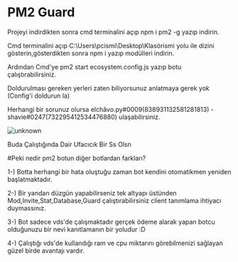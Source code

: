 # PM2 Guard
Projeyi indirdikten sonra cmd terminalini açıp npm i pm2 -g yazıp indirin.

Cmd terminalini açıp C:\Users\pcismi\Desktop\Klasörismi yolu ile dizini gösterin,gösterdikten sonra npm i yazıp modülleri indirin.

Ardından Cmd'ye pm2 start ecosystem.config.js yazıp botu çalıştırabilirsiniz.

Doldurulması gereken yerleri zaten biliyorsunuz anlatmaya gerek yok
(Config'i doldurun la)

Herhangi bir sorunuz olursa   elchâvo.py#0009(838931132581281813) - shavie#0247(732295412534476880) ulaşabilirsiniz.

![unknown](https://user-images.githubusercontent.com/74346832/167022215-a08935d9-813d-4878-936b-ada16c442d1a.png)

Buda Çalıştığında Dair Ufacıcık Bir Ss Olsn

#Peki nedir pm2 botun diğer botlardan farkları?

1-) Botta herhangi bir hata oluştuğu zaman bot kendini otomatikmen yeniden başlatmaktadır.

2-) Bir yandan düzgün yapabilirseniz tek altyapı üstünden Mod,Invite,Stat,Database,Guard çalıştırabilirsiniz client tanımlama ihtiyacı duymassınız.

3-) Bot sadece vds'de çalışmaktadır gerçek ödeme alarak yapan botcu olduğunuzu bir nevi kanıtlamanın bir yoludur :D

4-) Çalıştığı vds'de kullandığı ram ve cpu miktarını görebilmenizi sağlayan güzel birde avantajı vardır.

